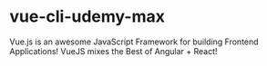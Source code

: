 # vue-cli-udemy-max
Vue.js is an awesome JavaScript Framework for building Frontend Applications! VueJS mixes the Best of Angular + React!
